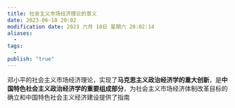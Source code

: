 ```yaml
---
title: 社会主义市场经济理论的意义
date: 2023-06-10 20:02
modification date: 2023 六月 10日 星期六 20:02:14
aliases:
  - 
tags:
  - 
publish: "true"
---
```


邓小平的社会主义市场经济理论，实现了**马克思主义政治经济学的重大创新**，是**中国特色社会主义政治经济学的重要组成部分**，为社会主义市场经济体制改革目标的确立和中国特色社会主义经济建设提供了指南